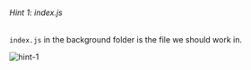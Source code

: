 ###### Hint 1: index.js
`index.js` in the background folder is the file we should work in.


![hint-1](/chrome-extension/image1.png "index.js")
